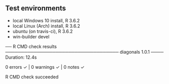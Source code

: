 ## Test environments

- local Windows 10 install, R 3.6.2
- local Linux (Arch) install, R 3.6.2
- ubuntu (on travis-ci), R 3.6.2
- win-builder devel

── R CMD check results ──────────────────────────────────── diagonals 1.0.1 ────
Duration: 12.4s

0 errors ✓ | 0 warnings ✓ | 0 notes ✓

R CMD check succeeded
